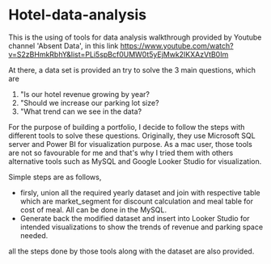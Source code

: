 # Hotel-data-analysis

This is the using of tools for data analysis walkthrough provided by Youtube channel 'Absent Data', in this link https://www.youtube.com/watch?v=S2zBHmkRbhY&list=PLi5spBcf0UMW0t5yEjMwk2IKXAzVtB0Im

At there, a data set is provided an try to solve the 3 main questions, which are
1. "Is our hotel revenue growing by year?
2. "Should we increase our parking lot size?
3. "What trend can we see in the data?

For the purpose of building a portfolio, I decide to follow the steps with different tools to solve these questions. Originally, they use Microsoft SQL server and Power BI for visualization purpose. As a mac user, those tools are not so favourable for me and that's why I tried them with others alternative tools such as MySQL and Google Looker Studio for visualization. 

Simple steps are as follows,
- firsly, union all the required yearly dataset and join with respective table which are market_segment for discount calculation and meal table for cost of meal. 
All can be done in the MySQL. 
- Generate back the modified dataset and insert into Looker Studio for intended visualizations to show the trends of revenue and parking space needed. 

all the steps done by those tools along with the dataset are also provided. 
